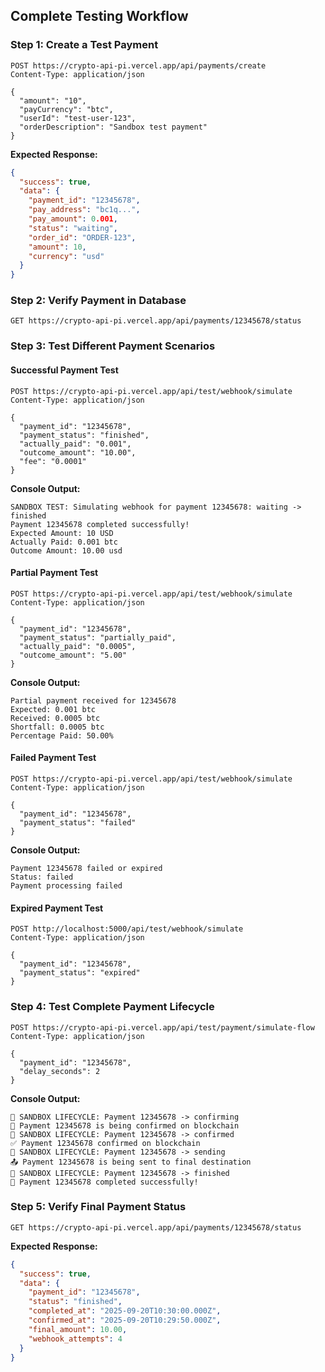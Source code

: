 ## Complete Testing Workflow

### Step 1: Create a Test Payment

```http
POST https://crypto-api-pi.vercel.app/api/payments/create
Content-Type: application/json

{
  "amount": "10",
  "payCurrency": "btc",
  "userId": "test-user-123",
  "orderDescription": "Sandbox test payment"
}
```

**Expected Response:**
```json
{
  "success": true,
  "data": {
    "payment_id": "12345678",
    "pay_address": "bc1q...",
    "pay_amount": 0.001,
    "status": "waiting",
    "order_id": "ORDER-123",
    "amount": 10,
    "currency": "usd"
  }
}
```

### Step 2: Verify Payment in Database

```http
GET https://crypto-api-pi.vercel.app/api/payments/12345678/status
```

### Step 3: Test Different Payment Scenarios

#### Successful Payment Test

```http
POST https://crypto-api-pi.vercel.app/api/test/webhook/simulate
Content-Type: application/json

{
  "payment_id": "12345678",
  "payment_status": "finished",
  "actually_paid": "0.001",
  "outcome_amount": "10.00",
  "fee": "0.0001"
}
```

**Console Output:**
```
SANDBOX TEST: Simulating webhook for payment 12345678: waiting -> finished
Payment 12345678 completed successfully!
Expected Amount: 10 USD
Actually Paid: 0.001 btc
Outcome Amount: 10.00 usd
```

#### Partial Payment Test

```http
POST https://crypto-api-pi.vercel.app/api/test/webhook/simulate
Content-Type: application/json

{
  "payment_id": "12345678",
  "payment_status": "partially_paid",
  "actually_paid": "0.0005",
  "outcome_amount": "5.00"
}
```

**Console Output:**
```
Partial payment received for 12345678
Expected: 0.001 btc
Received: 0.0005 btc
Shortfall: 0.0005 btc
Percentage Paid: 50.00%
```

#### Failed Payment Test

```http
POST https://crypto-api-pi.vercel.app/api/test/webhook/simulate
Content-Type: application/json

{
  "payment_id": "12345678",
  "payment_status": "failed"
}
```

**Console Output:**
```
Payment 12345678 failed or expired
Status: failed
Payment processing failed
```

#### Expired Payment Test

```http
POST http://localhost:5000/api/test/webhook/simulate
Content-Type: application/json

{
  "payment_id": "12345678", 
  "payment_status": "expired"
}
```

### Step 4: Test Complete Payment Lifecycle

```http
POST https://crypto-api-pi.vercel.app/api/test/payment/simulate-flow
Content-Type: application/json

{
  "payment_id": "12345678",
  "delay_seconds": 2
}
```

**Console Output:**
```
🧪 SANDBOX LIFECYCLE: Payment 12345678 -> confirming
🔄 Payment 12345678 is being confirmed on blockchain
🧪 SANDBOX LIFECYCLE: Payment 12345678 -> confirmed  
✅ Payment 12345678 confirmed on blockchain
🧪 SANDBOX LIFECYCLE: Payment 12345678 -> sending
📤 Payment 12345678 is being sent to final destination
🧪 SANDBOX LIFECYCLE: Payment 12345678 -> finished
🎉 Payment 12345678 completed successfully!
```

### Step 5: Verify Final Payment Status

```http
GET https://crypto-api-pi.vercel.app/api/payments/12345678/status
```

**Expected Response:**
```json
{
  "success": true,
  "data": {
    "payment_id": "12345678",
    "status": "finished", 
    "completed_at": "2025-09-20T10:30:00.000Z",
    "confirmed_at": "2025-09-20T10:29:50.000Z",
    "final_amount": 10.00,
    "webhook_attempts": 4
  }
}
```